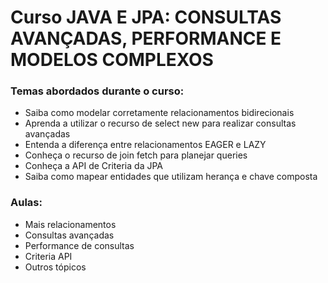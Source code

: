 # Curso JAVA E JPA: CONSULTAS AVANÇADAS, PERFORMANCE E MODELOS COMPLEXOS

### Temas abordados durante o curso:

- Saiba como modelar corretamente relacionamentos bidirecionais
- Aprenda a utilizar o recurso de select new para realizar consultas avançadas
- Entenda a diferença entre relacionamentos EAGER e LAZY
- Conheça o recurso de join fetch para planejar queries
- Conheça a API de Criteria da JPA
- Saiba como mapear entidades que utilizam herança e chave composta

### Aulas:

- Mais relacionamentos
- Consultas avançadas
- Performance de consultas
- Criteria API
- Outros tópicos
